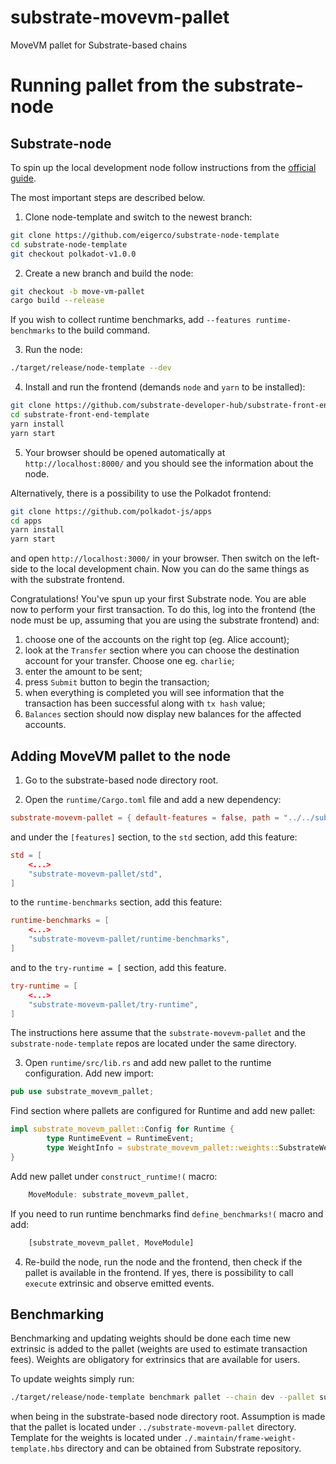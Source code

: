 # substrate-movevm-pallet
MoveVM pallet for Substrate-based chains


# Running pallet from the substrate-node

## Substrate-node
To spin up the local development node follow instructions from the [official guide](https://docs.substrate.io/tutorials/build-a-blockchain/build-local-blockchain/).

The most important steps are described below.

1. Clone node-template and switch to the newest branch:
```bash
git clone https://github.com/eigerco/substrate-node-template
cd substrate-node-template
git checkout polkadot-v1.0.0
```

2. Create a new branch and build the node:
```bash
git checkout -b move-vm-pallet
cargo build --release
```
If you wish to collect runtime benchmarks, add `--features runtime-benchmarks` to the build command.

3. Run the node:
```bash
./target/release/node-template --dev
```

4. Install and run the frontend (demands `node` and `yarn` to be installed):
```bash
git clone https://github.com/substrate-developer-hub/substrate-front-end-template
cd substrate-front-end-template
yarn install
yarn start
```

5. Your browser should be opened automatically at `http://localhost:8000/` and you should see the information about the node.

Alternatively, there is a possibility to use the Polkadot frontend:
```bash
git clone https://github.com/polkadot-js/apps
cd apps
yarn install
yarn start
```
and open `http://localhost:3000/` in your browser. Then switch on the left-side to the local development chain. Now you can do the same things as with the substrate frontend.

Congratulations! You've spun up your first Substrate node. You are able now to perform your first transaction. To do this, log into the frontend (the node must be up, assuming that you are using the substrate frontend) and: 
1. choose one of the accounts on the right top (eg. Alice account); 
2. look at the `Transfer` section where you can choose the destination account for your transfer. Choose one eg. `charlie`; 
3. enter the amount to be sent; 
4. press `Submit` button to begin the transaction; 
5. when everything is completed you will see information that the transaction has been successful along with `tx hash` value;
6. `Balances` section should now display new balances for the affected accounts.

## Adding MoveVM pallet to the node

1. Go to the substrate-based node directory root.

2. Open the `runtime/Cargo.toml` file and add a new dependency:
```toml
substrate-movevm-pallet = { default-features = false, path = "../../substrate-movevm-pallet" }
```
and under the `[features]` section, to the `std` section, add this feature:
```toml
std = [
    <...>
    "substrate-movevm-pallet/std",
]
```
to the `runtime-benchmarks` section, add this feature:
```toml
runtime-benchmarks = [
    <...>
    "substrate-movevm-pallet/runtime-benchmarks",
]
```
and to the `try-runtime = [` section, add this feature.
```toml
try-runtime = [
    <...>
    "substrate-movevm-pallet/try-runtime",
]
```
The instructions here assume that the `substrate-movevm-pallet` and the `substrate-node-template` repos are located under the same directory.

3. Open `runtime/src/lib.rs` and add new pallet to the runtime configuration.
Add new import:
```rust
pub use substrate_movevm_pallet;
```
Find section where pallets are configured for Runtime and add new pallet:
```rust
impl substrate_movevm_pallet::Config for Runtime {
        type RuntimeEvent = RuntimeEvent;
        type WeightInfo = substrate_movevm_pallet::weights::SubstrateWeight<Runtime>;
}
```
Add new pallet under `construct_runtime!(` macro:
```rust
    MoveModule: substrate_movevm_pallet,
```
If you need to run runtime benchmarks find `define_benchmarks!(` macro and add:
```rust
    [substrate_movevm_pallet, MoveModule]
```

4. Re-build the node, run the node and the frontend, then check if the pallet is available in the frontend. If yes, there is possibility to call `execute` extrinsic and observe emitted events.

## Benchmarking
Benchmarking and updating weights should be done each time new extrinsic is added to the pallet (weights are used to estimate transaction fees). Weights are obligatory for extrinsics that are available for users.

To update weights simply run:
```bash
./target/release/node-template benchmark pallet --chain dev --pallet substrate_movevm_pallet --steps=50 --repeat=20 --execution=wasm --wasm-execution=compiled --output ../substrate-movevm-pallet/src/weights.rs --template ./.maintain/frame-weight-template.hbs --extrinsic '*'
```
when being in the substrate-based node directory root. Assumption is made that the pallet is located under `../substrate-movevm-pallet` directory. Template for the weights is located under `./.maintain/frame-weight-template.hbs` directory and can be obtained from Substrate repository.
